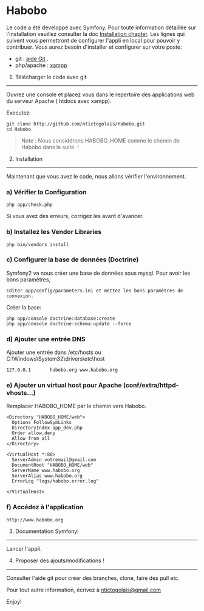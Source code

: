 Habobo 
========================
Le code a été developpé avec Symfony. Pour toute information détaillée sur l'installation veuillez consulter la doc 
[Installation chapter](http://symfony.com/doc/current/book/installation.html).
Les lignes qui suivent vous permettront de configurer l'appli en local pour pouvoir y contribuer.
Vous aurez besoin d'installer et configurer sur votre poste:

   * git : [aide Git](http://help.github.com/) .
   * php/apache : [xampp](http://www.apachefriends.org/fr/xampp-windows.html)
 
1) Télécharger le code avec git  
--------------------------------

Ouvrez une console et placez vous dans le repertoire des applications web du serveur Apache ( htdocs avec xampp).

Executez:

    git clone http://github.com/ntictogolais/Habobo.git    
    cd Habobo    

> Note : Nous considérons HABOBO_HOME comme le chemin de Habobo dans la suite. !

2) Installation
---------------

Maintenant que vous avez le code, nous allons vérifier l'environnement.
### a) Vérifier la Configuration
    php app/check.php

Si vous avez des erreurs, corrigez les avant d'avancer.

### b) Installez les Vendor Libraries

    php bin/vendors install

### c) Configurer la base de données (Doctrine)

Symfony2 va nous créer une base de données sous mysql.
Pour avoir les bons paramètres,

    Editer app/config/parameters.ini et mettez les bons paramètres de connexion.

Créer la base:
    
    php app/console doctrine:database:create
    php app/console doctrine:schema:update --force

### d) Ajouter une entrée DNS
Ajouter une entrée dans /etc/hosts ou C:\Windows\System32\drivers\etc\host
    
    127.0.0.1       habobo.org www.habobo.org

### e) Ajouter un virtual host pour Apache (conf/extra/httpd-vhosts...)
Remplacer HABOBO_HOME par le chemin vers Habobo.
   
    <Directory "HABOBO_HOME/web">
      Options FollowSymLinks
      DirectoryIndex app_dev.php
      Order allow,deny
      Allow from all
    </Directory>
    
    <VirtualHost *:80>
      ServerAdmin votremail@gmail.com
      DocumentRoot "HABOBO_HOME/web"
      ServerName www.habobo.org  
      ServerAlias www.habobo.org
      ErrorLog "logs/habobo.error.log"
    
    </VirtualHost>

### f) Accédez à l'application 

    http://www.habobo.org
    
 

3) Documentation Symfony!
-------------------------
Lancer l'appli.


4) Proposer des ajouts/modifications !
--------------------------------------
Consulter l'aide git pour créer des branches, clone, faire des pull etc.

Pour tout autre information, écrivez à ntictogolais@gmail.com

Enjoy!
